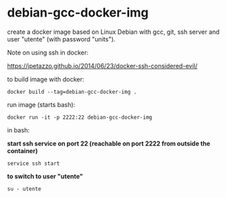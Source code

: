 # debian-gcc-docker-img
create a docker image based on Linux Debian with gcc, git, ssh server and user "utente" (with password "units").

Note on using ssh in docker:

https://jpetazzo.github.io/2014/06/23/docker-ssh-considered-evil/


to build image with docker:
```
docker build --tag=debian-gcc-docker-img .
```

run image (starts bash):
```
docker run -it -p 2222:22 debian-gcc-docker-img
```
in bash:

**start ssh service on port 22 (reachable on port 2222 from outside the container)**
```
service ssh start 
```
**to switch to user "utente"**
```
su - utente
```
